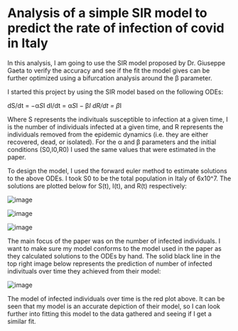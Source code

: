 # Analysis of a simple SIR model to predict the rate of infection of covid in Italy

In this analysis, I am going to use the SIR model proposed by Dr. Giuseppe Gaeta to verify the accuracy and see if the fit the model gives can be further optimized using a bifurcation analysis around the β parameter.

I started this project by using the SIR model based on the following ODEs:

dS/dt = −α*S*I
dI/dt = α*S*I − β*I
dR/dt = β*I

Where S represents the indivituals susceptible to infection at a given time, I is the number of individuals infected at a given time, and R represents the individuals removed from the epidemic dynamics (i.e. they are either recovered, dead, or isolated). For the α and β parameters and the initial conditions (S0,I0,R0) I used the same values that were estimated in the paper. 

To design the model, I used the forward euler method to estimate solutions to the above ODEs. I took S0 to be the total population in Italy of 6x10^7. The solutions are plotted below for S(t), I(t), and R(t) respectively:

![image](https://user-images.githubusercontent.com/112734081/206884953-af6b9bfd-7c72-4e84-9a82-57ce7f993c3c.png)

![image](https://user-images.githubusercontent.com/112734081/206884959-997cfbae-bac2-48ea-b673-a0cc230bef3f.png)

![image](https://user-images.githubusercontent.com/112734081/206884970-33b44710-4411-4fe8-96d8-2bcc3a0e5b0e.png)

The main focus of the paper was on the number of infected individuals. I want to make sure my model conforms to the model used in the paper as they calculated solutions to the ODEs by hand. The solid black line in the top right image below represents the prediction of number of infected indivituals over time they achieved from their model:

![image](https://user-images.githubusercontent.com/112734081/206885122-88c51a01-fef5-4079-ba23-309c86c25532.png)

The model of infected individuals over time is the red plot above. It can be seen that my model is an accurate depiction of their model, so I can look further into fitting this model to the data gathered and seeing if I get a similar fit.
